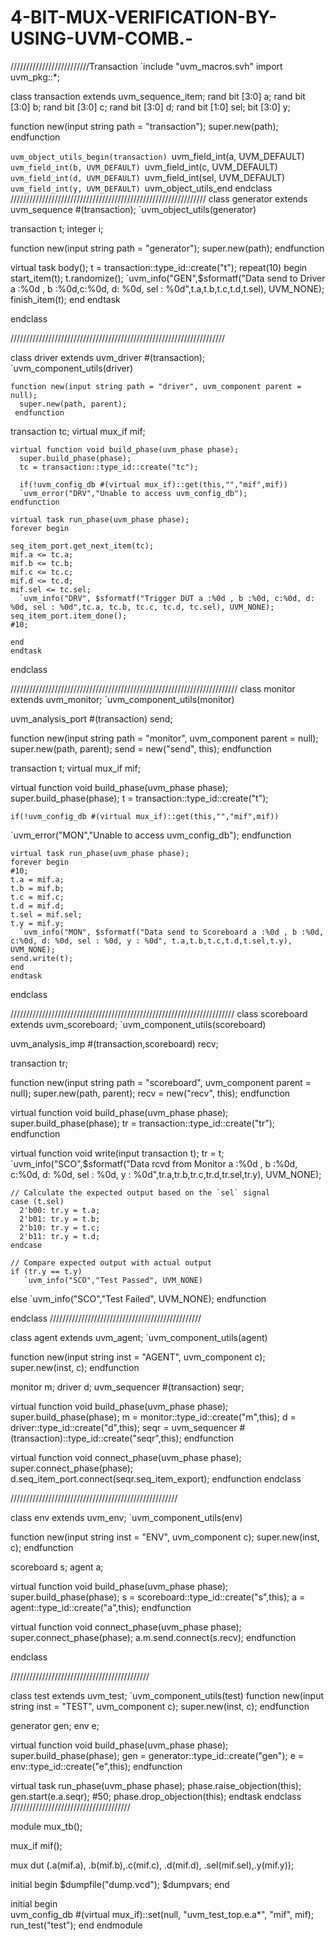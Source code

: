 # 4-BIT-MUX-VERIFICATION-BY-USING-UVM-COMB.-

/////////////////////////Transaction
`include "uvm_macros.svh"
import uvm_pkg::*;

class transaction extends uvm_sequence_item;
  rand bit [3:0] a;
  rand bit [3:0] b;
  rand bit [3:0] c;
  rand bit [3:0] d;
  rand bit [1:0] sel;
  bit [3:0] y;

  function new(input string path = "transaction");
    super.new(path);
  endfunction

`uvm_object_utils_begin(transaction)
`uvm_field_int(a, UVM_DEFAULT)
`uvm_field_int(b, UVM_DEFAULT)
`uvm_field_int(c, UVM_DEFAULT)
`uvm_field_int(d, UVM_DEFAULT)
`uvm_field_int(sel, UVM_DEFAULT)
`uvm_field_int(y, UVM_DEFAULT)
`uvm_object_utils_end
endclass
//////////////////////////////////////////////////////////////
class generator extends uvm_sequence #(transaction);
`uvm_object_utils(generator)

transaction t;
integer i;

  function new(input string path = "generator");
    super.new(path);
  endfunction


virtual task body();
  t = transaction::type_id::create("t");
  repeat(10) 
    begin
    start_item(t);
    t.randomize();
      `uvm_info("GEN",$sformatf("Data send to Driver a :%0d , b :%0d,c:%0d, d: %0d, sel : %0d",t.a,t.b,t.c,t.d,t.sel), UVM_NONE);
    finish_item(t);
    end
endtask

endclass

////////////////////////////////////////////////////////////////////

class driver extends uvm_driver #(transaction);
`uvm_component_utils(driver)

    function new(input string path = "driver", uvm_component parent = null);
      super.new(path, parent);
     endfunction

transaction tc;
virtual mux_if mif;


    virtual function void build_phase(uvm_phase phase);
      super.build_phase(phase);
      tc = transaction::type_id::create("tc");

      if(!uvm_config_db #(virtual mux_if)::get(this,"","mif",mif)) 
      `uvm_error("DRV","Unable to access uvm_config_db");
    endfunction

    virtual task run_phase(uvm_phase phase);
    forever begin
      
    seq_item_port.get_next_item(tc);
    mif.a <= tc.a;
    mif.b <= tc.b;
    mif.c <= tc.c;
    mif.d <= tc.d;
    mif.sel <= tc.sel;
      `uvm_info("DRV", $sformatf("Trigger DUT a :%0d , b :%0d, c:%0d, d: %0d, sel : %0d",tc.a, tc.b, tc.c, tc.d, tc.sel), UVM_NONE); 
    seq_item_port.item_done();
    #10;  
      
    end
    endtask
endclass

////////////////////////////////////////////////////////////////////////
class monitor extends uvm_monitor;
`uvm_component_utils(monitor)

uvm_analysis_port #(transaction) send;

  function new(input string path = "monitor", uvm_component parent = null);
    super.new(path, parent);
    send = new("send", this);
  endfunction

  transaction t;
  virtual mux_if mif;

  virtual function void build_phase(uvm_phase phase);
   super.build_phase(phase);
    t = transaction::type_id::create("t");
    
    if(!uvm_config_db #(virtual mux_if)::get(this,"","mif",mif)) 
   `uvm_error("MON","Unable to access uvm_config_db");
  endfunction

    virtual task run_phase(uvm_phase phase);
    forever begin
    #10;
    t.a = mif.a;
    t.b = mif.b;
    t.c = mif.c;
    t.d = mif.d;
    t.sel = mif.sel;
    t.y = mif.y;
      `uvm_info("MON", $sformatf("Data send to Scoreboard a :%0d , b :%0d, c:%0d, d: %0d, sel : %0d, y : %0d", t.a,t.b,t.c,t.d,t.sel,t.y), UVM_NONE);
    send.write(t);
    end
    endtask
endclass

///////////////////////////////////////////////////////////////////////
class scoreboard extends uvm_scoreboard;
`uvm_component_utils(scoreboard)

uvm_analysis_imp #(transaction,scoreboard) recv;

transaction tr;

  function new(input string path = "scoreboard", uvm_component parent = null);
    super.new(path, parent);
    recv = new("recv", this);
  endfunction

  virtual function void build_phase(uvm_phase phase);
  super.build_phase(phase);
    tr = transaction::type_id::create("tr");
  endfunction

  virtual function void write(input transaction t);
   tr = t;
    `uvm_info("SCO",$sformatf("Data rcvd from Monitor a :%0d , b :%0d, c:%0d, d: %0d, sel : %0d, y : %0d",tr.a,tr.b,tr.c,tr.d,tr.sel,tr.y), UVM_NONE);
  

    // Calculate the expected output based on the `sel` signal
    case (t.sel)
      2'b00: tr.y = t.a;
      2'b01: tr.y = t.b;
      2'b10: tr.y = t.c;
      2'b11: tr.y = t.d;
    endcase

    // Compare expected output with actual output
    if (tr.y == t.y) 
       `uvm_info("SCO","Test Passed", UVM_NONE)
   else
       `uvm_info("SCO","Test Failed", UVM_NONE);
   endfunction
  
  
  
endclass
////////////////////////////////////////////////

class agent extends uvm_agent;
`uvm_component_utils(agent)


function new(input string inst = "AGENT", uvm_component c);
super.new(inst, c);
endfunction

monitor m;
driver d;
uvm_sequencer #(transaction) seqr;


virtual function void build_phase(uvm_phase phase);
super.build_phase(phase);
  m = monitor::type_id::create("m",this);
  d = driver::type_id::create("d",this);
  seqr = uvm_sequencer #(transaction)::type_id::create("seqr",this);
endfunction


virtual function void connect_phase(uvm_phase phase);
super.connect_phase(phase);
  d.seq_item_port.connect(seqr.seq_item_export);
endfunction
endclass

/////////////////////////////////////////////////////

class env extends uvm_env;
`uvm_component_utils(env)


function new(input string inst = "ENV", uvm_component c);
super.new(inst, c);
endfunction

scoreboard s;
agent a;

virtual function void build_phase(uvm_phase phase);
super.build_phase(phase);
  s = scoreboard::type_id::create("s",this);
  a = agent::type_id::create("a",this);
endfunction


virtual function void connect_phase(uvm_phase phase);
super.connect_phase(phase);
a.m.send.connect(s.recv);
endfunction

endclass

////////////////////////////////////////////

class test extends uvm_test;
`uvm_component_utils(test)
function new(input string inst = "TEST", uvm_component c);
super.new(inst, c);
endfunction

generator gen;
env e;

virtual function void build_phase(uvm_phase phase);
super.build_phase(phase);
  gen = generator::type_id::create("gen");
  e = env::type_id::create("e",this);
endfunction

virtual task run_phase(uvm_phase phase);
   phase.raise_objection(this);
   gen.start(e.a.seqr);
   #50;
   phase.drop_objection(this);
endtask
endclass
//////////////////////////////////////

module mux_tb();

mux_if mif();

  mux dut (.a(mif.a), .b(mif.b),.c(mif.c), .d(mif.d), .sel(mif.sel),.y(mif.y));

initial begin
$dumpfile("dump.vcd");
$dumpvars;
end
  
initial begin  
  uvm_config_db #(virtual mux_if)::set(null, "uvm_test_top.e.a*", "mif", mif);
run_test("test");
end
endmodule
